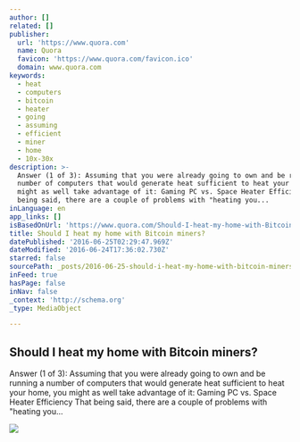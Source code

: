 ```yaml
---
author: []
related: []
publisher:
  url: 'https://www.quora.com'
  name: Quora
  favicon: 'https://www.quora.com/favicon.ico'
  domain: www.quora.com
keywords:
  - heat
  - computers
  - bitcoin
  - heater
  - going
  - assuming
  - efficient
  - miner
  - home
  - 10x-30x
description: >-
  Answer (1 of 3): Assuming that you were already going to own and be running a
  number of computers that would generate heat sufficient to heat your home, you
  might as well take advantage of it: Gaming PC vs. Space Heater Efficiency That
  being said, there are a couple of problems with "heating you...
inLanguage: en
app_links: []
isBasedOnUrl: 'https://www.quora.com/Should-I-heat-my-home-with-Bitcoin-miners'
title: Should I heat my home with Bitcoin miners?
datePublished: '2016-06-25T02:29:47.969Z'
dateModified: '2016-06-24T17:36:02.730Z'
starred: false
sourcePath: _posts/2016-06-25-should-i-heat-my-home-with-bitcoin-miners.md
inFeed: true
hasPage: false
inNav: false
_context: 'http://schema.org'
_type: MediaObject

---
```

<article style=""><h1>Should I heat my home with Bitcoin miners?</h1><p>Answer (1 of 3): Assuming that you were already going to own and be running a number of computers that would generate heat sufficient to heat your home, you might as well take advantage of it: Gaming PC vs. Space Heater Efficiency That being said, there are a couple of problems with "heating you...</p><img src="https://qsf.ec.quoracdn.net/-images.new_grid.fb_share_default.pnge6dde9cfa6e03c43.png" /></article>